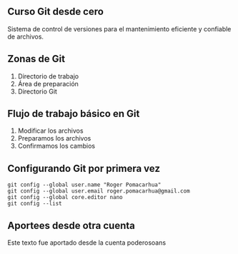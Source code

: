 ## Curso Git desde cero
Sistema de control de versiones para el mantenimiento eficiente y confiable de archivos.

## Zonas de Git

1. Directorio de trabajo
2. Área de preparación
3. Directorio Git

## Flujo de trabajo básico en Git
1. Modificar los archivos
2. Preparamos los archivos
3. Confirmamos los cambios

## Configurando Git por primera vez

```
git config --global user.name "Roger Pomacarhua"
git config --global user.email roger.pomacarhua@gmail.com
git config --global core.editor nano
git config --list
```

## Aportees desde otra cuenta
Este texto fue aportado desde la cuenta poderosoans

